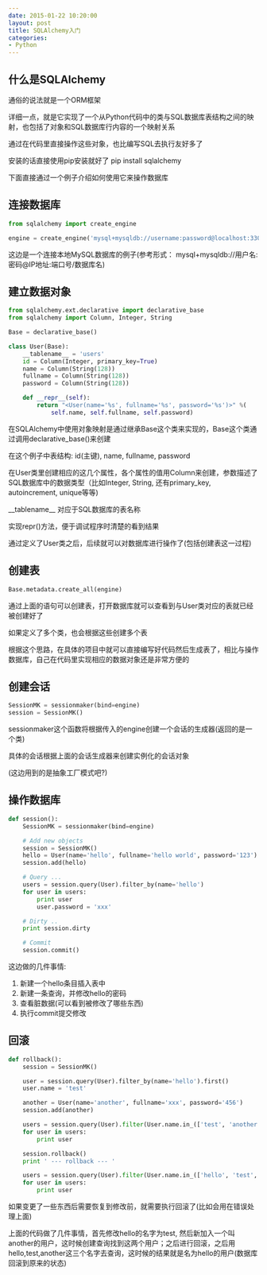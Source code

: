 ```yaml
---
date: 2015-01-22 10:20:00
layout: post
title: SQLAlchemy入门
categories:
- Python
---
```


## 什么是SQLAlchemy ##
通俗的说法就是一个ORM框架

详细一点，就是它实现了一个从Python代码中的类与SQL数据库表结构之间的映射，也包括了对象和SQL数据库行内容的一个映射关系

通过在代码里直接操作这些对象，也比编写SQL去执行友好多了

安装的话直接使用pip安装就好了 pip install sqlalchemy

下面直接通过一个例子介绍如何使用它来操作数据库

## 连接数据库 ##

```python
from sqlalchemy import create_engine

engine = create_engine('mysql+mysqldb://username:password@localhost:3306/test?charset=utf8', echo=True)
```

这边是一个连接本地MySQL数据库的例子(参考形式： mysql+mysqldb://用户名:密码@IP地址:端口号/数据库名)

## 建立数据对象 ##

```python
from sqlalchemy.ext.declarative import declarative_base
from sqlalchemy import Column, Integer, String

Base = declarative_base()

class User(Base):
    __tablename__ = 'users'
    id = Column(Integer, primary_key=True)
    name = Column(String(128))
    fullname = Column(String(128))
    password = Column(String(128))

    def __repr__(self):
        return "<User(name='%s', fullname='%s', password='%s')>" %(
            self.name, self.fullname, self.password)

```

在SQLAlchemy中使用对象映射是通过继承Base这个类来实现的，Base这个类通过调用declarative_base()来创建

在这个例子中表结构:  id(主键), name, fullname, password

在User类里创建相应的这几个属性，各个属性的值用Column来创建，参数描述了SQL数据库中的数据类型（比如Integer, String, 还有primary_key, autoincrement, unique等等)

\_\_tablename\_\_ 对应于SQL数据库的表名称

实现repr()方法，便于调试程序时清楚的看到结果

通过定义了User类之后，后续就可以对数据库进行操作了(包括创建表这一过程)

## 创建表 ##
```python
Base.metadata.create_all(engine)
```
通过上面的语句可以创建表，打开数据库就可以查看到与User类对应的表就已经被创建好了

如果定义了多个类，也会根据这些创建多个表

根据这个思路，在具体的项目中就可以直接编写好代码然后生成表了，相比与操作数据库，自己在代码里实现相应的数据对象还是非常方便的

## 创建会话 ##
```python
SessionMK = sessionmaker(bind=engine)
session = SessionMK()
```

sessionmaker这个函数将根据传入的engine创建一个会话的生成器(返回的是一个类)

具体的会话根据上面的会话生成器来创建实例化的会话对象

(这边用到的是抽象工厂模式吧?)

## 操作数据库 ##
```python
def session():
    SessionMK = sessionmaker(bind=engine)

    # Add new objects
    session = SessionMK()
    hello = User(name='hello', fullname='hello world', password='123')
    session.add(hello)

    # Query ...
    users = session.query(User).filter_by(name='hello')
    for user in users:
        print user
        user.password = 'xxx'

    # Dirty ..
    print session.dirty

    # Commit
    session.commit()
```

这边做的几件事情:
1. 新建一个hello条目插入表中
2. 新建一条查询，并修改hello的密码
3. 查看脏数据(可以看到被修改了哪些东西)
4. 执行commit提交修改

## 回滚 ##
```python
def rollback():
    session = SessionMK()

    user = session.query(User).filter_by(name='hello').first()
    user.name = 'test'

    another = User(name='another', fullname='xxx', password='456')
    session.add(another)

    users = session.query(User).filter(User.name.in_(['test', 'another']))
    for user in users:
        print user

    session.rollback()
    print ' --- rollback --- '

    users = session.query(User).filter(User.name.in_(['hello', 'test', 'another']))
    for user in users:
        print user
```
如果变更了一些东西后需要恢复到修改前，就需要执行回滚了(比如会用在错误处理上面)

上面的代码做了几件事情，首先修改hello的名字为test, 然后新加入一个叫another的用户，这时候创建查询找到这两个用户；之后进行回滚，之后用hello,test,another这三个名字去查询，这时候的结果就是名为hello的用户(数据库回滚到原来的状态)

